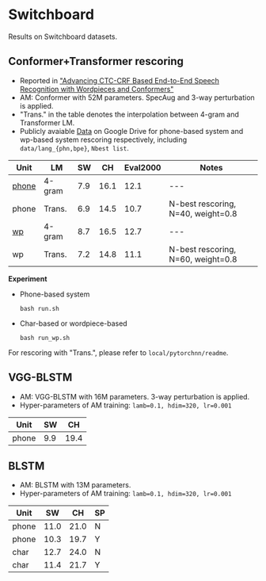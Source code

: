 # Switchboard

Results on Switchboard datasets.

## Conformer+Transformer rescoring

* Reported in ["Advancing CTC-CRF Based End-to-End Speech Recognition with Wordpieces and Conformers"](https://arxiv.org/abs/2107.03007)
* AM: Conformer with 52M parameters. SpecAug and 3-way perturbation is applied.
* "Trans." in the table denotes the interpolation between 4-gram and Transformer LM.
* Publicly avaiable [Data](https://drive.google.com/file/d/12NQn7an8FAjRVLkIlwHqeOjf6FBQMLz7/view?usp=sharing) on Google Drive for phone-based system and wp-based system rescoring respectively, including `data/lang_{phn,bpe}`, `Nbest list`.

| Unit                    | LM     | SW   | CH   | Eval2000 | Notes                              |
| ----------------------- | ------ | ---- | ---- | -------- | ---------------------------------- |
| [phone](exp/swbd_phone) | 4-gram | 7.9  | 16.1 | 12.1     | ---                                |
| phone                   | Trans. | 6.9  | 14.5 | 10.7     | N-best rescoring, N=40, weight=0.8 |
| [wp](exp/swbd_wp)       | 4-gram | 8.7  | 16.5 | 12.7     | ---                                |
| wp                      | Trans. | 7.2  | 14.8 | 11.1     | N-best rescoring, N=60, weight=0.8 |

**Experiment**

* Phone-based system

  ```shell
  bash run.sh
  ```

* Char-based or wordpiece-based

  ```shell
  bash run_wp.sh
  ```

For rescoring with "Trans.", please refer to `local/pytorchnn/readme`.

## VGG-BLSTM

* AM: VGG-BLSTM with 16M parameters. 3-way perturbation is applied.
* Hyper-parameters of AM training: `lamb=0.1, hdim=320, lr=0.001`

| Unit  | SW   | CH   |
| ----- | ---- | ---- |
| phone | 9.9  | 19.4 |

## BLSTM

* AM: BLSTM with 13M parameters.
* Hyper-parameters of AM training: `lamb=0.1, hdim=320, lr=0.001`

| Unit  | SW   | CH   | SP   |
| ----- | ---- | ---- | ---- |
| phone | 11.0 | 21.0 | N    |
| phone | 10.3 | 19.7 | Y    |
| char  | 12.7 | 24.0 | N    |
| char  | 11.4 | 21.7 | Y    |

